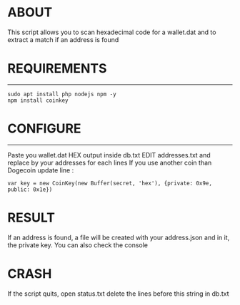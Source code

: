 # ABOUT
This script allows you to scan hexadecimal code for a wallet.dat and to extract a match if an address is found

# REQUIREMENTS
---------------------
```
sudo apt install php nodejs npm -y
npm install coinkey
```

# CONFIGURE
---------------------
Paste you wallet.dat HEX output inside db.txt
EDIT addresses.txt and replace by your addresses for each lines
If you use another coin than Dogecoin update line :
```
var key = new CoinKey(new Buffer(secret, 'hex'), {private: 0x9e, public: 0x1e})
```

# RESULT
If an address is found, a file will be created with your address.json and in it, the private key.
You can also check the console

# CRASH
If the script quits, open status.txt delete the lines before this string in db.txt

